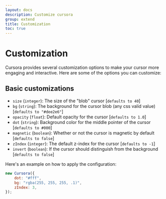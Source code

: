 ```yaml
---
layout: docs
description: Customize cursora
group: extend
title: Customization
toc: true
---
```


# Customization

Cursora provides several customization options to make your cursor more engaging and interactive. Here are some of the options you can customize:

## Basic customizations

* `size` (`integer`): The size of the "blob" cursor [`defaults to 40`]
* `bg` (`string`): The background for the cursor blob (any css valid value) [`defaults to "#dee2e6"`]
* `opacity` (`float`): Default opacity for the cursor [`defaults to 1.0`]
* `dot` (`string`): Background color for the middle pointer of the cursor [`defaults to #000`]
* `magnetic` (`boolean`): Whether or not the cursor is magnetic by default [`defaults to false`]
* `zIndex` (`integer`): The default z-index for the cursor [`defaults to -1`]
* `invert` (`boolean`): If the cursor should distinguish from the background [`defaults to false`]

Here's an example on how to apply the configuration:

```javascript
new Cursora({
    dot: "#fff",
    bg: "rgba(255, 255, 255, .1)",
    zIndex: 3,
});
```
